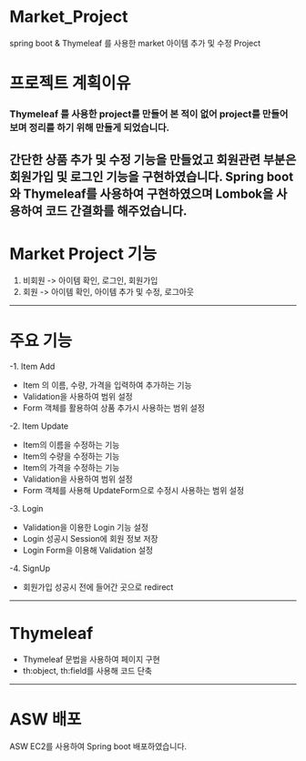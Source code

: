 # Market_Project
spring boot &amp; Thymeleaf 를 사용한 market 아이템 추가 및 수정 Project
# 프로젝트 계획이유
### Thymeleaf 를 사용한 project를 만들어 본 적이 없어 project를 만들어보며 정리를 하기 위해 만들게 되었습니다.
간단한 상품 추가 및 수정 기능을 만들었고 회원관련 부분은 회원가입 및 로그인 기능을 구현하였습니다. Spring boot 와 Thymeleaf를 사용하여
구현하였으며 Lombok을 사용하여 코드 간결화를 해주었습니다.
------------
# Market Project 기능
1. 비회원 -> 아이템 확인, 로그인, 회원가입
2. 회원 -> 아이템 확인, 아이템 추가 및 수정, 로그아웃
------------
# 주요 기능
-1. Item Add
  - Item 의 이름, 수량, 가격을 입력하여 추가하는 기능
  - Validation을 사용하여 범위 설정
  - Form 객체를 활용하여 상품 추가시 사용하는 범위 설정

-2. Item Update
  - Item의 이름을 수정하는 기능
  - Item의 수량을 수정하는 기능
  - Item의 가격을 수정하는 기능
  - Validation을 사용하여 범위 설정
  - Form 객체를 사용해 UpdateForm으로 수정시 사용하는 범위 설정

-3. Login
  - Validation을 이용한 Login 기능 설정
  - Login 성공시 Session에 회원 정보 저장
  - Login Form을 이용해 Validation 설정

-4. SignUp
  - 회원가입 성공시 전에 들어간 곳으로 redirect
  
-----------------
# Thymeleaf
- Thymeleaf 문법을 사용하여 페이지 구현
 - th:object, th:field를 사용해 코드 단축
 
-----------------
# ASW 배포
ASW EC2를 사용하여 Spring boot 배포하였습니다.
